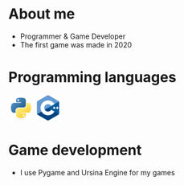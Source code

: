 
# About me

-  Programmer & Game Developer
- The first game was made in 2020
  <!-- For my first games I used Pocket Code --!>
  
 # Programming languages
 <img width="50" height="50" src="assets/python.png"></a>
 <img width="50" height="50" src="assets/cpp.png"></a>
 
# Game development

- I use Pygame and Ursina Engine for my games

